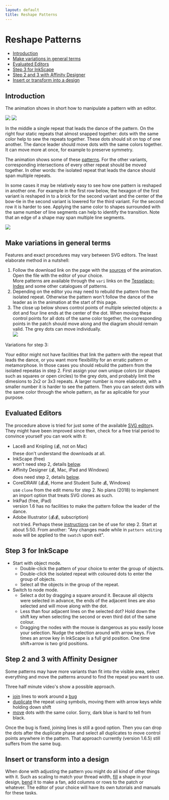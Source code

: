 ```yaml
---
layout: default
title: Reshape Patterns
---
```


Reshape Patterns
================

  * [Introduction](#introduction)
  * [Make variations in general terms](#make-variations-in-general-terms)
  * [Evaluated Editors](#evaluated-editors)
  * [Step 3 for InkScape](#step-3-for-inkscape)
  * [Step 2 and 3 with Affinity Designer](#step-2-and-3-with-affinity-designer)
  * [Insert or transform into a design](#insert-or-transform-into-a-design)


Introduction
------------

The animation shows in short how to manipulate a pattern with an editor.

![](animation/cropped.gif) ![](animation/almost-snapped.png)

In the middle a single repeat that leads the dance of the pattern. On the right four static repeats that almost snapped together: dots with the same color help to sew the repeats together. These dots should sit on top of one another. The dance leader should move dots with the same colors together. It can move more at once, for example to preserve symmetry.

The animation shows some of these [patterns]. For the other variants, corresponding intersections of every other repeat should be moved together. In other words: the isolated repeat that leads the dance should span multiple repeats.

[patterns]: /GroundForge/sheet.html?img=376&patch=B-C-,---5,C-B-,-5--;checker&patch=-4-7,5---,-C-B,3158;bricks&patch=5-O-E-,-E-5-O,5-O-E-;bricks&patch=158-,---5,C-B-;checker&patch=8-76,124-;checker&patch=5831,-4-7;checker&patch=68,-4;checker&patch=6868,-4-4,6868,-4-4;checker

In some cases it may be relatively easy to see how one pattern is reshaped in another one. For example in the first row below, the hexagon of the first variant is reshaped in to a brick for the second variant and the center of the bow-tie in the second variant is lowered for the third variant. For the second row it is harder to see. Applying the same color to shapes surrounded with the same number of line segments can help to identify the transition. Note that an edge of a shape may span multiple line segments.


![](images/reshape.png)


Make variations in general terms
--------------------------------

Features and exact procedures may vary between SVG editors. The least elaborate method in a nutshell:

1. Follow the download link on the page with the [sources][patterns] of the animation. Open the file with the editor of your choice.  
  More patterns are available through the `vari` links on the [Tesselace-Index](/tesselace-to-gf) and some other catalogues of patterns.
2. Depending on the editor you may need to rebuild the pattern from the isolated repeat. Otherwise the pattern won't follow the dance of the leader as in the animation at the start of this page.
3. The close up below shows control points of multiple selected objects: a dot and four line ends at the center of the dot. When moving these control points for all dots of the same color together, the corresponding points in the patch should move along and the diagram should remain valid. The grey dots can move individually.  
  ![](images/select-node-close-up.png)
  
Variations for step 3:

Your editor might not have facilities that link the pattern with the repeat that leads the dance,
or you want more flexibillity for an erratic pattern or metamorphose.
In those cases you should rebuild the pattern from the isolated repeatas in step 2.
First assign your own unique colors (or shapes such as squares or open circles) to the grey dots,
and probably limit the dimesions to 2x2 or 3x3 repeats.
A larger number is more elaborate, with a smaller number it is harder to see the pattern.
Then you can select dots with the same color through the whole pattern,
as far as aplicable for your purpose.


Evaluated Editors
-----------------

The procedure above is tried for just some of the available [SVG editor]s. They might have been improved since then, check for a free trial period to convince yourself you can work with it:
* Lace8 and Knipling (💰, not on Mac)  
  these don't understand the downloads at all.
* InkScape (free)  
  won't need step 2, details [below](#step-3-for-inkscape).
* Affinity Designer (💰, Mac, iPad and Windows)   
  does need step 2, details [below](#step-2-and-3-with-affinity-designer).
* CorelDRAW (💰💰, Home and Student Suite 💰, Windows)    
  use `clone` from the edit menu for step 2. No plans (2018) to implement an import option that treats SVG clones as such.
* InkPad (free, iPad)  
  version 1.6 has no facilities to make the pattern follow the leader of the dance.
* Adobe Illustrator  (💰💰, subscription)  
  not tried. Perhaps these [instructions] can be of use for step 2. Start at about 5:50. From another: "Any changes made while in `pattern editing mode` will be applied to the `swatch` upon exit".

[instructions]: https://www.youtube.com/watch?v=aQM3RLWN0vQ


Step 3 for InkScape
-------------------

* Start with object mode.
  * Double-click the pattern of your choice to enter the group of objects.
  * Double-click the isolated repeat with coloured dots to enter the group of objects.
  * Select all the objects in the group of the repeat.
* Switch to node mode.
  * Select a dot by dragging a square around it. Because all objects were selected in advance, the ends of the adjacent lines are also selected and will move along with the dot.
  * Less than four adjacent lines on the selected dot? Hold down the shift key when selecting the second or even third dot of the same colour.
  * Dragging the nodes with the mouse is dangerous as you easily loose your selection. Nudge the selection around with arrow keys. Five times an arrow key in InkScape is a full grid position. One time shift+arrow is two grid positions.


Step 2 and 3 with Affinity Designer
-----------------------------------

Some patterns may have more variants than fit into the visible area,
select everything and move the patterns around to find the repeat you want to use.

Three half minute video's show a possible approach.
* [join](images/join-lines.mp4) lines to work around a [bug](https://forum.affinity.serif.com/index.php?/topic/69189-not-all-nodes-in-an-area-are-selected/)
* [duplicate](images/dup-symbols.mp4) the repeat using symbols, moving them with arrow keys while holding down shift
* [move](images/move-dots.mp4) dots with the same color. Sorry, dark blue is hard to tell from black.

Once the bug is fixed, joining lines is still a good option.
Then you can drop the dots after the duplicate phase and select all duplicates to move control points anywhere in the pattern.
That approach currently (version 1.6.5) still suffers from the same bug.

Insert or transform into a design
---------------------------------

When done with adjusting the pattern you might do all kind of other things with it. Such as scaling to match your thread width, [fill] a shape in your design, [bend] it to make a fan, add columns or rows to the patch or whatever. The editor of your choice will have its own tutorials and manuals for these tasks. 

[SVG editor]: https://en.wikipedia.org/wiki/Comparison_of_vector_graphics_editors#File_format_support

[fill]: https://tesselacedotcom.wordpress.com/2017/11/08/filling-a-shape-with-a-lace-ground/

[bend]: http://tavmjong.free.fr/INKSCAPE/MANUAL/html/Paths-LivePathEffects-BendTool.html
